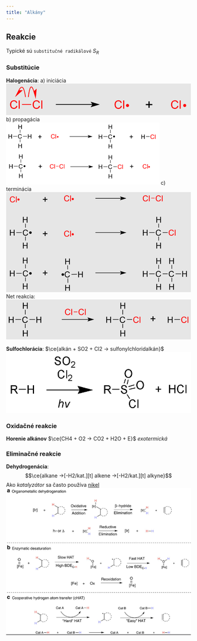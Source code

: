 ```yaml
---
title: "Alkány"
---
```



## Reakcie
Typické sú `substitučné radikálové` $S_R$

### Substitúcie

**Halogenácia**:
a) iniciácia
![Homolytické štiepenie na radikály|400](attachments/chlorinácia-iniciácia-alkány.png)
b) propagácia
![|500](attachments/chlorinácia-propagácia-reakcia.png)
c) terminácia
![|500](attachments/terminácia-halogenácia-reakcia.png)
Net reakcia:
![|400](attachments/reakcia-halogenacia-alkany.png)

**Sulfochlorácia**:
$\ce{alkán + SO2 + Cl2 -> sulfonylchloridalkán}$
![|500](attachments/sulfochloracia-alkanov.png)

### Oxidačné reakcie
**Horenie alkánov**
$\ce{CH4 + O2 -> CO2 + H2O + E}$ *exotermická*

### Eliminačné reakcie
**Dehydrogenácia**:
$$\ce{alkane ->[-H2/kat.][t] alkene ->[-H2/kat.][t] alkyne}$$
Ako *katalyzátor* sa často používa [nikel](prvky-d-bloku.md#Nikel%20-%20Ni)
![|700](attachments/dehydrogenacia-alkanov-metody.png)

